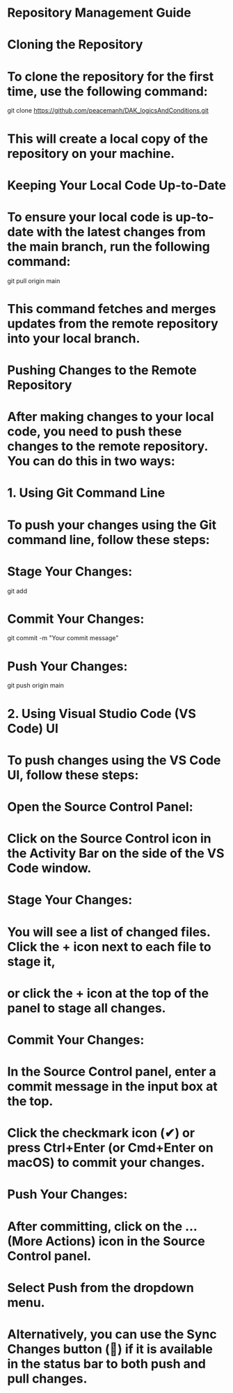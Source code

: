 # Repository Management Guide

# Cloning the Repository
# To clone the repository for the first time, use the following command:
git clone https://github.com/peacemanh/DAK_logicsAndConditions.git
# This will create a local copy of the repository on your machine.

# Keeping Your Local Code Up-to-Date
# To ensure your local code is up-to-date with the latest changes from the main branch, run the following command:
git pull origin main
# This command fetches and merges updates from the remote repository into your local branch.

# Pushing Changes to the Remote Repository
# After making changes to your local code, you need to push these changes to the remote repository. You can do this in two ways:

# 1. Using Git Command Line
# To push your changes using the Git command line, follow these steps:

# Stage Your Changes:
git add <filename>

# Commit Your Changes:
git commit -m "Your commit message"

# Push Your Changes:
git push origin main

# 2. Using Visual Studio Code (VS Code) UI
# To push changes using the VS Code UI, follow these steps:

# Open the Source Control Panel:
# Click on the Source Control icon in the Activity Bar on the side of the VS Code window.

# Stage Your Changes:
# You will see a list of changed files. Click the + icon next to each file to stage it,
# or click the + icon at the top of the panel to stage all changes.

# Commit Your Changes:
# In the Source Control panel, enter a commit message in the input box at the top.
# Click the checkmark icon (✔) or press Ctrl+Enter (or Cmd+Enter on macOS) to commit your changes.

# Push Your Changes:
# After committing, click on the ... (More Actions) icon in the Source Control panel.
# Select Push from the dropdown menu.
# Alternatively, you can use the Sync Changes button (🔄) if it is available in the status bar to both push and pull changes.